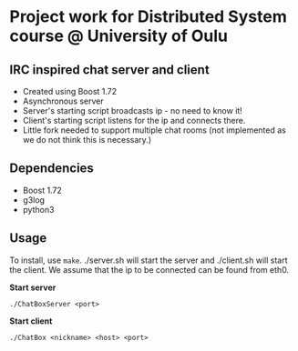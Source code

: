 # Project work for Distributed System course @ University of Oulu

## IRC inspired chat server and client

- Created using Boost 1.72
- Asynchronous server
- Server's starting script broadcasts ip - no need to know it!
- Client's starting script listens for the ip and connects there.
- Little fork needed to support multiple chat rooms (not implemented as we do not think this is necessary.)


## Dependencies
- Boost 1.72
- g3log
- python3

## Usage
To install, use ```make```. 
./server.sh will start the server and ./client.sh <nickname> will start the client.
We assume that the ip to be connected can be found from eth0.


**Start server**
```
./ChatBoxServer <port>
```

**Start client** 
```
./ChatBox <nickname> <host> <port>
```
